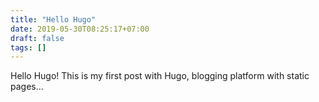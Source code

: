 ```yaml
---
title: "Hello Hugo"
date: 2019-05-30T08:25:17+07:00
draft: false
tags: []
---
```


Hello Hugo! This is my first post with Hugo, blogging platform with static pages...